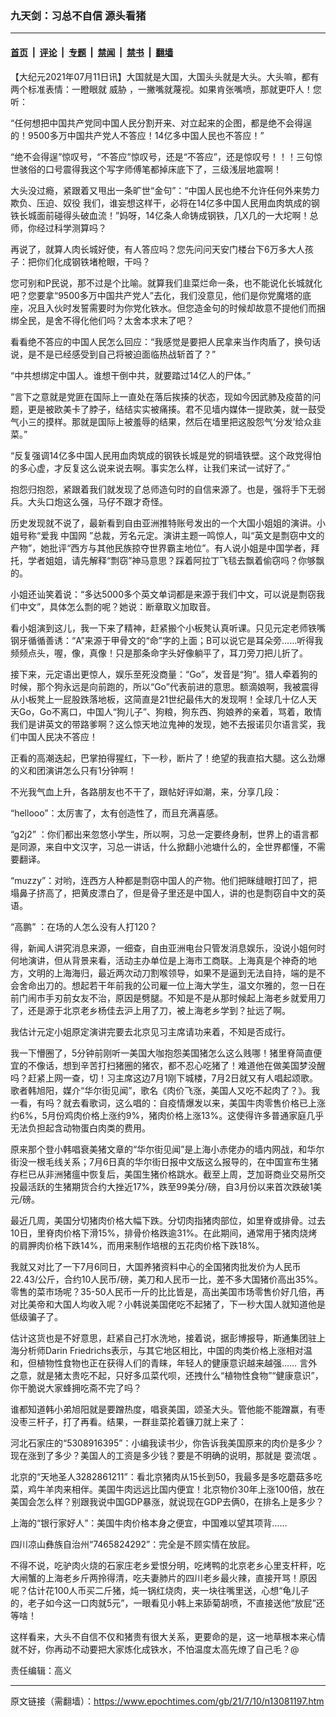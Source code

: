 ### 九天剑：习总不自信 源头看猪

---

#### [首页](../../../..?n13081197) &nbsp;|&nbsp; [评论](../../../../../epoch-comment?n13081197) &nbsp;|&nbsp; [专题](../../../../../epoch-special?n13081197) &nbsp;|&nbsp; [禁闻](../../../../../epoch-news?n13081197) &nbsp;|&nbsp; [禁书](../../../../../books?n13081197) &nbsp;|&nbsp; [翻墙](https://github.com/gfw-breaker/nogfw/blob/master/README.md?n13081197)


<div class="post_content" id="artbody" itemprop="articleBody">
 <!-- article content begin -->
 <p>
  【大纪元2021年07月11日讯】大国就是大国，大国头头就是大头。大头嘛，都有两个标准表情：一瞪眼就
  <ok href="https://www.epochtimes.com/gb/tag/%E5%A8%81%E8%83%81.html">
   威胁
  </ok>
  ，一撇嘴就蔑视。如果肯张嘴喷，那就更吓人！您听：
 </p>
 <p>
  “任何想把中国共产党同中国人民分割开来、对立起来的企图，都是绝不会得逞的！9500多万中国共产党人不答应！14亿多中国人民也不答应！”
 </p>
 <p>
  “绝不会得逞”惊叹号，“不答应”惊叹号，还是“不答应”，还是惊叹号！！！三句惊世骇俗的口号震得我这个写字师傅笔都掉床底下了，三级浅层地震啊！
 </p>
 <p>
  大头没过瘾，紧跟着又甩出一条旷世“金句”：“中国人民也绝不允许任何外来势力欺负、压迫、奴役 我们，谁妄想这样干，必将在14亿多中国人民用血肉筑成的钢铁长城面前碰得头破血流！”妈呀，14亿条人命铸成钢铁，几X几的一大坨啊！总师，你经过科学测算吗？
 </p>
 <p>
  再说了，就算人肉长城好使，有人答应吗？您先问问天安门楼台下6万多大人孩子：把你们化成钢铁堵枪眼，干吗？
 </p>
 <p>
  您可别和P民说，那不过是个比喻。就算我们韭菜烂命一条，也不能说化长城就化吧？您要拿“9500多万中国共产党人”去化，我们没意见，他们是你党魔塔的底座，况且入伙时发誓需要时为你党化铁水。但您造金句的时候却故意不提他们而捆绑全民，是舍不得化他们吗？太舍本求末了吧？
 </p>
 <p>
  看看绝不答应的中国人民怎么回应：“我感觉是要把人民拿来当作肉盾了，换句话说，是不是已经感受到自己将被迫面临热战斩首了？”
 </p>
 <p>
  “中共想绑定中国人。谁想干倒中共，就要踏过14亿人的尸体。”
 </p>
 <p>
  “言下之意就是党匪在国际上一直处在落后挨揍的状态，现如今因武肺及疫苗的问题，更是被欧美卡了脖子，结结实实被痛揍。君不见墙内媒体一提欧美，就一鼓受气小三的摸样。那就是国际上被羞辱的结果，然后在墙里把这股怨气‘分发’给众韭菜。”
 </p>
 <p>
  “反复强调14亿多中国人民用血肉筑成的钢铁长城是党的铜墙铁壁。这个政党得怕的多心虚，才反复这么说来说去啊。事实怎么样，让我们来试一试好了。”
 </p>
 <p>
  抱怨归抱怨，紧跟着我们就发现了总师造句时的自信来源了。也是，强将手下无弱兵。大头口炮这么强，马仔不跟才奇怪。
 </p>
 <p>
  历史发现就不说了，最新看到自由亚洲推特账号发出的一个大国小姐姐的演讲。小姐号称“爱我
  <ok href="https://www.epochtimes.com/gb/tag/%E4%B8%AD%E5%9B%BD%E7%BD%91.html">
   中国网
  </ok>
  ”总裁，芳名元定。演讲主题一鸣惊人，叫“英文是剽窃中文的产物”，她批评“西方与其他民族掠夺世界霸主地位”。有人说小姐是中国学者，拜托，学者姐姐，请先解释“剽窃”神马意思？踩着阿拉丁飞毯去飘着偷窃吗？你够飘的。
 </p>
 <p>
  小姐还讪笑着说：“多达5000多个英文单词都是来源于我们中文，可以说是剽窃我们中文”，具体怎么剽的呢？她说：断章取义加取音。
 </p>
 <p>
  看小姐演到这儿，我一下来了精神，赶紧搬个小板凳认真听课。只见元定老师铁嘴钢牙循循善诱：“A”来源于甲骨文的“命”字的上面；B可以说它是耳朵旁……听得我频频点头，喔，像，真像！只是那条命字头好像躺平了，耳刀旁刀把儿折了。
 </p>
 <p>
  接下来，元定语出更惊人，娱乐至死没商量：“Go”，发音是“狗”。猎人牵着狗的时候，那个狗永远是向前跑的，所以“Go”代表前进的意思。额滴娘啊，我被震得从小板凳上一屁股跌落地板，这简直是21世纪最伟大的发现啊！全球几十亿人天天Go，Go不离口，中国人“狗儿子”、狗粮，狗东西、狗娘养的亲着，骂着，敢情我们是讲英文的带路爹啊？这么惊天地泣鬼神的发现，她不去报诺贝尔语言奖，我们中国人民决不答应！
 </p>
 <p>
  正看的高潮迭起，巴掌拍得猩红，下一秒，断片了！绝望的我直掐大腿。这么劲爆的义和团演讲怎么只有1分钟啊！
 </p>
 <p>
  不光我气血上升，各路朋友也不干了，跟帖好评如潮，来，分享几段：
 </p>
 <p>
  “hellooo”：太厉害了，太有创造性了，而且充满喜感。
 </p>
 <p>
  “g2j2” ：你们都出来忽悠小学生，所以啊，习总一定要终身制，世界上的语言都是同源，来自中文汉字，习总一讲话，什么掀翻小池塘什么的，全世界都懂，不需要翻译。
 </p>
 <p>
  “muzzy”：对哟，连西方人种都是剽窃中国人的产物。他们把眯缝眼打凹了，把塌鼻子挤高了，把黄皮漂白了，但是骨子里还是中国人，讲的也是剽窃自中文的英语。
 </p>
 <p>
  “高鹏” ：在场的人怎么没有人打120？
 </p>
 <p>
  得，新闻人讲究消息来源，一细查，自由亚洲电台只管发消息娱乐，没说小姐何时何地演讲，但从背景来看，活动主办单位是上海市工商联。上海真是个神奇的地方，文明的上海海归，最近两次动刀割喉领导，如果不是逼到无法自持，端的是不会舍命出刀的。想起若干年前我的公司雇一位上海大学生，温文尔雅的，忽一日在前门闹市手刃前女友不治，原因是劈腿。不知是不是从那时候起上海老乡就爱用刀了，还是源于北京老乡杨佳去沪上用了刀，被上海老乡学到？扯远了啊。
 </p>
 <p>
  我估计元定小姐原定演讲完要去北京见习主席请功来着，不知是否成行。
 </p>
 <p>
  我一下懵圈了，5分钟前刚听一美国大咖抱怨美国猪怎么这么贱哪！猪里脊简直便宜的不像话，想到辛苦打扫猪圈的猪农，都不忍心吃猪了！难道他在做美国梦没醒吗？赶紧上网一查，切！习主席这边7月1刚下城楼，7月2日就又有人唱起颂歌。歌者韩旭阳，媒介“华尔街见闻”，歌名《肉价飞涨，美国人又吃不起肉了？》。我一看，有吗？就去看歌词，这么唱的：自疫情爆发以来，美国牛肉零售价格已上涨约6%，5月份鸡肉价格上涨约9%，猪肉价格上涨13%。这使得许多普通家庭几乎无法负担起含动物蛋白肉类的费用。
 </p>
 <p>
  原来那个登小韩唱衰美猪文章的“华尔街见闻”是上海小赤佬办的墙内网战，和华尔街没一根毛线关系；7月6日真的华尔街日报中文版这么报导的，在中国宣布生猪存栏已从非洲猪瘟中恢复后，美国生猪价格跳水。截至上周，芝加哥商业交易所交投最活跃的生猪期货合约大挫近17%，跌至99美分/磅，自3月份以来首次跌破1美元/磅。
 </p>
 <p>
  最近几周，美国分切猪肉价格大幅下跌。分切肉指猪肉部位，如里脊或排骨。过去10日，里脊肉价格下滑15%，排骨价格跌逾31%。在此期间，通常用于猪肉烧烤的肩胛肉价格下跌14%，而用来制作培根的五花肉价格下跌18%。
 </p>
 <p>
  我就又对比了一下7月6同日，大国养猪资料中心的全国猪肉批发价为人民币 22.43/公斤，合约10人民币/磅，美刀和人民币一比，差不多大国猪价高出35%。零售的菜市场呢？35-50人民币一斤的比比皆是，高出美国市场零售价好几倍，再对比美帝和大国人均收入呢？小韩说美国佬吃不起猪了，下一秒大国人就知道他是低级骗子了。
 </p>
 <p>
  估计这货也是不好意思，赶紧自己打水洗地，接着说，据彭博报导，斯通集团驻上海分析师Darin Friedrichs表示，与其它地区相比，中国的肉类价格上涨相对温和，但植物性食物也正在获得人们的青睐，年轻人的健康意识越来越强…… 言外之意，就是猪太贵吃不起，只好多瓜菜代呗，还拽什么“植物性食物”“健康意识”，你干脆说大家蜂拥吃斋不完了吗？
 </p>
 <p>
  谁都知道韩小弟旭阳就是要蹭热度，唱衰美国，颂圣大头。管他能不能蹭赢，有枣没枣三杆子，打了再看。结果，一群韭菜抡着镰刀就上来了：
 </p>
 <p>
  河北石家庄的“5308916395”：小编我读书少，你告诉我美国原来的肉价是多少？现在涨到了多少？美国人的工资是多少钱？要是不明确的说明，那就是
  <ok href="https://www.epochtimes.com/gb/tag/%E8%80%8D%E6%B5%81%E6%B0%93.html">
   耍流氓
  </ok>
  。
 </p>
 <p>
  北京的“天地圣人3282861211”：看北京猪肉从15长到50，我最多是多吃蘑菇多吃菜，鸡牛羊肉来相伴。美国牛肉远远比国内便宜！北京物价30年上涨100倍，放在美国会怎么样？别跟我说中国GDP暴涨，就说现在GDP去俩0，在排名上是多少？
 </p>
 <p>
  上海的“银行家好人”：美国牛肉价格本身之便宜，中国难以望其项背……
 </p>
 <p>
  四川凉山彝族自治州“7465824292”：完全是不顾实情在放屁。
 </p>
 <p>
  不得不说，吃驴肉火烧的石家庄老乡爱恨分明，吃烤鸭的北京老乡心里支杆秤，吃大闸蟹的上海老乡斤两拎得清，吃夫妻肺片的四川老乡最火辣，直接开骂！原因呢？估计花100人币买二斤猪，炖一锅红烧肉，夹一块往嘴里送，心想“龟儿子的，老子如今这一口肉就5元”，一眼看见小韩上来舔菊胡喷，不直接送他“放屁”还等啥！
 </p>
 <p>
  这样看来，大头不自信不仅和猪贵有很大关系，更要命的是，这一地草根本来心情就不好，你再动不动要把大家炼化成铁水，不怕温度太高先燎了自己毛？@
 </p>
 <p>
  责任编辑：高义
 </p>
 <!-- article content end -->
 <div id="below_article_ad">
 </div>
</div>


---

原文链接（需翻墙）：https://www.epochtimes.com/gb/21/7/10/n13081197.htm